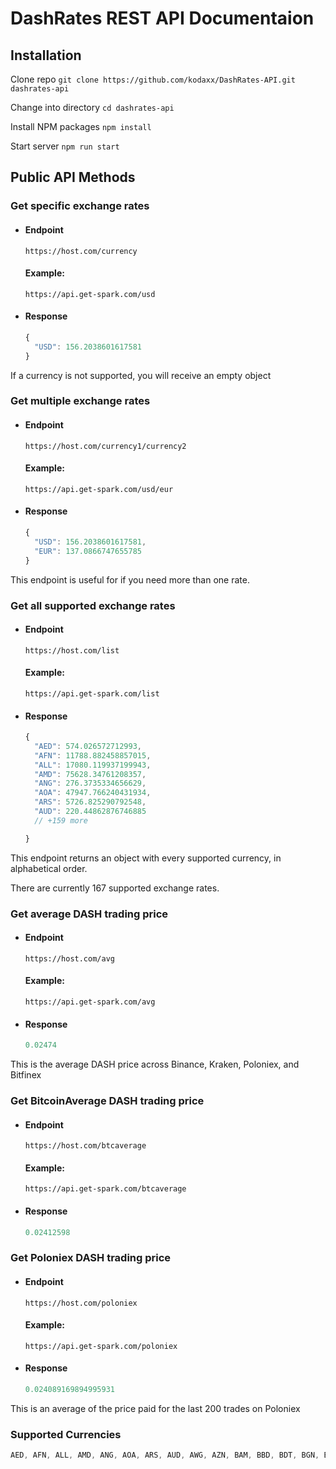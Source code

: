 # DashRates REST API Documentaion

## Installation

Clone repo
`git clone https://github.com/kodaxx/DashRates-API.git dashrates-api`

Change into directory
`cd dashrates-api`

Install NPM packages
`npm install`

Start server
`npm run start`

## Public API Methods

### Get specific exchange rates

- #### Endpoint
    `https://host.com/currency`
    #### Example:
    `https://api.get-spark.com/usd`

- #### Response
    ```js
    {
      "USD": 156.2038601617581
    }
    ```

If a currency is not supported, you will receive an empty object

### Get multiple exchange rates

- #### Endpoint
    `https://host.com/currency1/currency2`
    #### Example:
    `https://api.get-spark.com/usd/eur`

- #### Response
    ```js
    {
      "USD": 156.2038601617581,
      "EUR": 137.0866747655785
    }
    ```

This endpoint is useful for if you need more than one rate.

### Get all supported exchange rates

- #### Endpoint
    `https://host.com/list`
    #### Example:
    `https://api.get-spark.com/list`

- #### Response
    ```js
    {
      "AED": 574.026572712993,
      "AFN": 11788.882458857015,
      "ALL": 17080.119937199943,
      "AMD": 75628.34761208357,
      "ANG": 276.3735334656629,
      "AOA": 47947.766240431934,
      "ARS": 5726.825290792548,
      "AUD": 220.44862876746885
      // +159 more

    }
    ```
This endpoint returns an object with every supported currency, in alphabetical order.

There are currently 167 supported exchange rates.

### Get average DASH trading price

- #### Endpoint
    `https://host.com/avg`
    #### Example:
    `https://api.get-spark.com/avg`

- #### Response
    ```js
    0.02474
    ```
This is the average DASH price across Binance, Kraken, Poloniex, and Bitfinex

### Get BitcoinAverage DASH trading price

- #### Endpoint
    `https://host.com/btcaverage`
    #### Example:
    `https://api.get-spark.com/btcaverage`

- #### Response
    ```js
    0.02412598
    ```

### Get Poloniex DASH trading price

- #### Endpoint
    `https://host.com/poloniex`
    #### Example:
    `https://api.get-spark.com/poloniex`

- #### Response
    ```js
    0.024089169894995931
    ```
This is an average of the price paid for the last 200 trades on Poloniex

### Supported Currencies
```js
AED, AFN, ALL, AMD, ANG, AOA, ARS, AUD, AWG, AZN, BAM, BBD, BDT, BGN, BHD, BIF, BMD, BND, BOB, BRL, BSD, BTN, BWP, BYN, BZD, CAD, CDF, CHF, CLF, CLP, CNH, CNY, COP, CRC, CUC, CUP, CVE, CZK, DJF, DKK, DOP, DZD, EGP, ERN, ETB, EUR, FJD, FKP, GBP, GEL, GGP, GHS, GIP, GMD, GNF, GTQ, GYD, HKD, HNL, HRK, HTG, HUF, IDR, ILS, IMP, INR, IQD, IRR, ISK, JEP, JMD, JOD, JPY, KES, KGS, KHR, KMF, KPW, KRW, KWD, KYD, KZT, LAK, LBP, LKR, LRD, LSL, LYD, MAD, MDL, MGA, MKD, MMK, MNT, MOP, MRO, MUR, MVR, MWK, MXN, MYR, MZN, NAD, NGN, NIO, NOK, NPR, NZD, OMR, PAB, PEN, PGK, PHP, PKR, PLN, PYG, QAR, RON, RSD, RUB, RWF, SAR, SBD, SCR, SDG, SEK, SGD, SHP, SLL, SOS, SRD, SSP, STD, SVC, SYP, SZL, THB, TJS, TMT, TND, TOP, TRY, TTD, TWD, TZS, UAH, UGX, USD, UYU, UZS, VES, VND, VUV, WST, XAF, XAG, XAU, XCD, XDR, XOF, XPD, XPF, XPT, YER, ZAR, ZMW, ZWL
```
